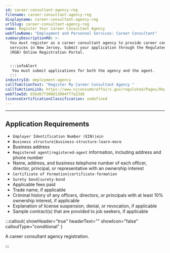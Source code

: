 ```yaml
---
id: career-consultant-agency-reg
filename: career-consultant-agency-reg
displayname: career-consultant-agency-reg
urlSlug: career-consultant-agency-reg
name: Register Your Career Consultant Agency
webflowName: "Employment and Personnel Services: Career Consultant"
summaryDescriptionMd: >-
  You must register as a career consultant agency to provide career consulting
  services in New Jersey. Submit your application through the Regulated Business
  (RGB) Online Registration Portal.


  :::infoAlert
   You must submit applications for both the agency and the agent.
  :::
industryId: employment-agency
callToActionText: "Register My Career Consultant Agency "
callToActionLink: https://www.njconsumeraffairs.gov/regulated/Pages/Regulated-Business-Online-Registration.aspx
webflowId: 65bd67f300d13004f77a23d6
licenseCertificationClassification: undefined
---
```

- - -

## Application Requirements

*  `Employer Identification Number (EIN)|ein` 
*  `Business structure|business-structure-learn-more` 
* Business address
*  `Registered agent|registered-agent` information, including address and phone number
* Name, address, and business telephone number of each officer, director, principal, or representative with an ownership interest
*  `Certificate of Formation|certificate-formation` 
*  `Surety bond|surety-bond` 
* Applicable fees paid
* Trade name, if applicable
* Criminal history of any officers, directors, or principals with at least 10% ownership interest, if applicable
* Explanation of license suspension, denial, or revocation, if applicable
* Sample contract(s) that are provided to job seekers, if applicable

:::callout{ showHeader="true" headerText="" showIcon="false" calloutType="conditional" }

A career consultant agency registration.

:::